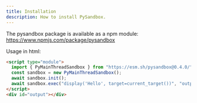 ```yaml
---
title: Installation
description: How to install PySandbox.
---
```


The pysandbox package is available as a npm module: https://www.npmjs.com/package/pysandbox

Usage in html:

```html
<script type="module">
  import { PyMainThreadSandbox } from "https://esm.sh/pysandbox@0.4.0/";
  const sandbox = new PyMainThreadSandbox();
  await sandbox.init();
  await sandbox.exec("display('Hello', target=current_target())", "output");
</script>
<div id="output"></div>
```
